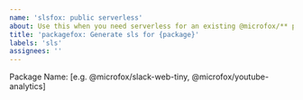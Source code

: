```yaml
---
name: 'slsfox: public serverless'
about: Use this when you need serverless for an existing @microfox/** package
title: 'packagefox: Generate sls for {package}'
labels: 'sls'
assignees: ''
---
```


Package Name: [e.g. @microfox/slack-web-tiny, @microfox/youtube-analytics]
